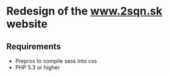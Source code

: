 Redesign of the www.2sqn.sk website
===================================

Requirements
------------

* Prepros to compile sass into css
* PHP 5.3 or higher
